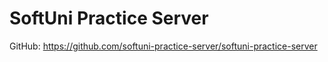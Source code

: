 # SoftUni Practice Server

GitHub: https://github.com/softuni-practice-server/softuni-practice-server